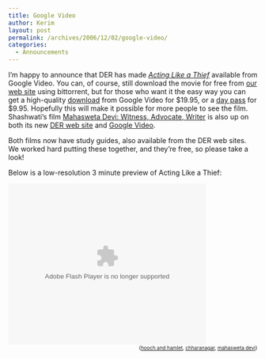 ```yaml
---
title: Google Video
author: Kerim
layout: post
permalink: /archives/2006/12/02/google-video/
categories:
  - Announcements
---
```

I&#8217;m happy to announce that DER has made *<a href="http://der.org/films/acting-like-a-thief.html" onclick="_gaq.push(['_trackEvent', 'outbound-article', 'http://der.org/films/acting-like-a-thief.html', 'Acting Like a Thief']);" >Acting Like a Thief</a>* available from Google Video. You can, of course, still download the movie for free from <a href="http://hoochandhamlet.com/" onclick="_gaq.push(['_trackEvent', 'outbound-article', 'http://hoochandhamlet.com/', 'our web site']);" >our web site</a> using bittorrent, but for those who want it the easy way you can get a high-quality <a href="http://video.google.com/googleplayer.swf?docId=4308448128615261583" onclick="_gaq.push(['_trackEvent', 'outbound-article', 'http://video.google.com/googleplayer.swf?docId=4308448128615261583', 'download']);" >download</a> from Google Video for $19.95, or a <a href="http://video.google.com/googleplayer.swf?docId=4308448128615261583" onclick="_gaq.push(['_trackEvent', 'outbound-article', 'http://video.google.com/googleplayer.swf?docId=4308448128615261583', 'day pass']);" >day pass</a> for $9.95. Hopefully this will make it possible for more people to see the film. Shashwati&#8217;s film <a href="http://www.der.org/films/mahasweta-devi.html" onclick="_gaq.push(['_trackEvent', 'outbound-article', 'http://www.der.org/films/mahasweta-devi.html', 'Mahasweta Devi: Witness, Advocate, Writer']);" >Mahasweta Devi: Witness, Advocate, Writer</a> is also up on both its new <a href="http://www.der.org/films/mahasweta-devi.html" onclick="_gaq.push(['_trackEvent', 'outbound-article', 'http://www.der.org/films/mahasweta-devi.html', 'DER web site']);" >DER web site</a> and <a href="http://video.google.com/videoplay?docid=-6986911391118434675" onclick="_gaq.push(['_trackEvent', 'outbound-article', 'http://video.google.com/videoplay?docid=-6986911391118434675', 'Google Video']);" >Google Video</a>.

Both films now have study guides, also available from the DER web sites. We worked hard putting these together, and they&#8217;re free, so please take a look!

Below is a low-resolution 3 minute preview of Acting Like a Thief:

<embed style="width:400px; height:326px;" id="VideoPlayback" type="application/x-shockwave-flash" src="http://video.google.com/googleplayer.swf?docId=4308448128615261583&#038;hl=en" flashvars="">
</embed>

  
<!-- technorati tags start -->

<div style="text-align:right;">
  <span style="font-size:x-small;">{<a href="http://www.technorati.com/tag/hooch and hamlet" onclick="_gaq.push(['_trackEvent', 'outbound-article', 'http://www.technorati.com/tag/hooch and hamlet', 'hooch and hamlet']);"  rel="tag">hooch and hamlet</a>, <a href="http://www.technorati.com/tag/chharanagar" onclick="_gaq.push(['_trackEvent', 'outbound-article', 'http://www.technorati.com/tag/chharanagar', 'chharanagar']);"  rel="tag">chharanagar</a>, <a href="http://www.technorati.com/tag/mahasweta devi" onclick="_gaq.push(['_trackEvent', 'outbound-article', 'http://www.technorati.com/tag/mahasweta devi', 'mahasweta devi']);"  rel="tag">mahasweta devi</a>}</span>


<!-- technorati tags end -->

